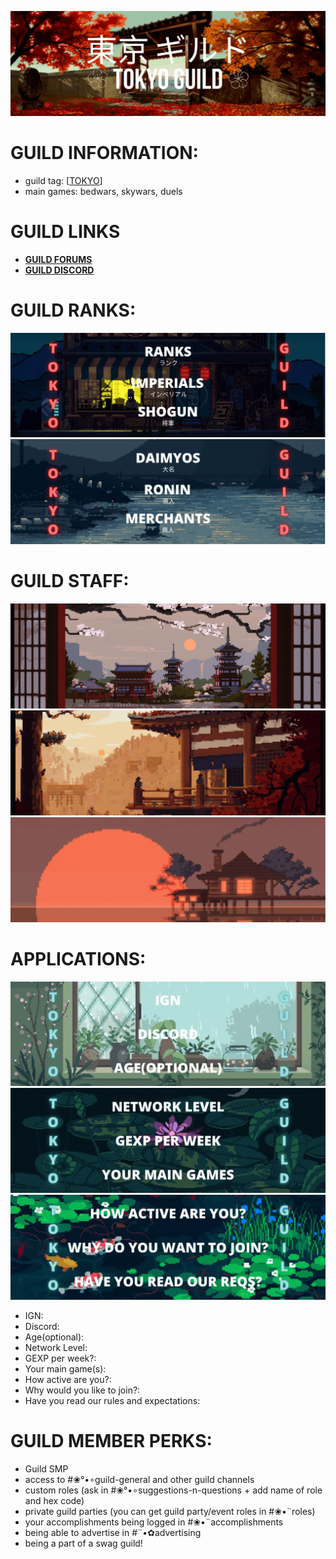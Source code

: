 ![guild banner](\assets\images\banner\toyko_banner.gif)
# GUILD INFORMATION:

- guild tag: [<a href="https://plancke.io/hypixel/guild/name/Tokyo%20Guild" target="_blank">TOKYO</a>]
- main games: bedwars, skywars, duels


# GUILD LINKS

<ul>
    <li><b><a href="https://hypixel.net/threads/%E2%9D%80tokyo-guild%E2%9D%80-tokyo-new-guild-low-reqs-friendly.4095664/" target="_blank">GUILD FORUMS</a></b></li>
    <li><b><a href="https://discord.gg/3xJYj4HZVa" target="_blank">GUILD DISCORD</a></b></li>
</ul>

# GUILD RANKS:
![ranks card](/assets/images/ranks/ranks_1.gif)
![ranks card](/assets/images/ranks/ranks_2.gif)
# GUILD STAFF:
![guild staff card](/assets/images/staff/staff_1.gif)
![guild staff card](/assets/images/staff/staff_2.gif)
![guild staff card](/assets/images/staff/staff_3.gif)
# APPLICATIONS:
![questions](/assets/images/applications/questions_1.gif)
![questions](/assets/images/applications/questions_2.gif)
![questions](/assets/images/applications/questions_3.gif)
<ul>
    <li>IGN:</li>
    <li>Discord:</li>
    <li>Age(optional):</li>
    <li>Network Level:</li>
    <li>GEXP per week?:</li>
    <li>Your main game(s):</li>
    <li>How active are you?:</li>
    <li>Why would you like to join?:</li>
    <li>Have you read our rules and expectations:</li>
</ul>

# GUILD MEMBER PERKS:
<ul>
    <li>Guild SMP</li>
    <li>access to #❀°•∘guild-general and other guild channels</li>
    <li>custom roles (ask in #❀°•∘suggestions-n-questions + add name of role and hex code)</li>
    <li>private guild parties (you can get guild party/event roles in #❀•¨roles)</li>
    <li>your accomplishments being logged in #❀•¨accomplishments</li>
    <li>being able to advertise in #¨•✿advertising</li>
    <li>being a part of a swag guild!</li>
</ul>